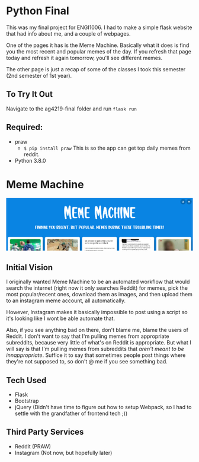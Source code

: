 # Python Final
This was my final project for ENGI1006. I had to make a simple flask website that had info about me, and a couple of webpages. 

One of the pages it has is the Meme Machine. Basically what it does is find you the most recent and popular memes of the day. If you refresh that page today and refresh it again tomorrow, you'll see different memes. 

The other page is just a recap of some of the classes I took this semester (2nd semester of 1st year).

## To Try It Out
Navigate to the ag4219-final folder and run `flask run`

## Required:
- praw
  - `$ pip install praw` This is so the app can get top daily memes from reddit.
- Python 3.8.0

# Meme Machine
![Hero Image](https://github.com/angarc/engi1006-final/blob/master/ag4219-final/static/images/hero.png)

## Initial Vision
I originally wanted Meme Machine to be an automated workflow that would search the internet (right now it only searches Reddit) for memes, pick the most popular/recent ones, download them as images, and then upload them to an instagram meme account, all automatically.

However, Instagram makes it basically impossible to post using a script so it's looking like I wont be able automate that. 

Also, if you see anything bad on there, don't blame me, blame the users of Reddit. I don't want to say that I'm pulling memes from appropriate subreddits, because very little of what's on Reddit is appropriate. But what I will say is that I'm pulling memes from subreddits that *aren't meant to be innappropriate*. Suffice it to say that sometimes people post things where they're not supposed to, so don't @ me if you see something bad.

## Tech Used
- Flask
- Bootstrap
- jQuery (Didn't have time to figure out how to setup Webpack, so I had to settle with the grandfather of frontend tech ;))

## Third Party Services
- Reddit (PRAW)
- Instagram (Not now, but hopefully later)